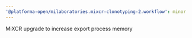 ```yaml
---
'@platforma-open/milaboratories.mixcr-clonotyping-2.workflow': minor
---
```


MiXCR upgrade to increase export process memory
